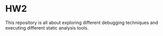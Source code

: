 # HW2
This repository is all about exploring different debugging techniques and executing different static analysis tools.
